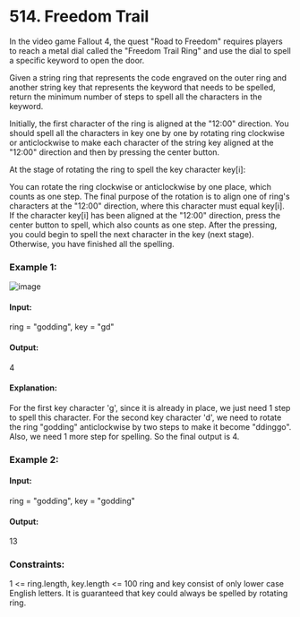 # 514. Freedom Trail
In the video game Fallout 4, the quest "Road to Freedom" requires players to reach a metal dial called the "Freedom Trail Ring" and use the dial to spell a specific keyword to open the door.

Given a string ring that represents the code engraved on the outer ring and another string key that represents the keyword that needs to be spelled, return the minimum number of steps to spell all the characters in the keyword.

Initially, the first character of the ring is aligned at the "12:00" direction. You should spell all the characters in key one by one by rotating ring clockwise or anticlockwise to make each character of the string key aligned at the "12:00" direction and then by pressing the center button.

At the stage of rotating the ring to spell the key character key[i]:

You can rotate the ring clockwise or anticlockwise by one place, which counts as one step. The final purpose of the rotation is to align one of ring's characters at the "12:00" direction, where this character must equal key[i].
If the character key[i] has been aligned at the "12:00" direction, press the center button to spell, which also counts as one step. After the pressing, you could begin to spell the next character in the key (next stage). Otherwise, you have finished all the spelling.
 
### Example 1:
![image](https://github.com/Shailesh93602/potd/assets/87556206/b0da29c4-0681-4f99-b259-c06c5562de53)
#### Input: 
ring = "godding", key = "gd"
#### Output: 
4
#### Explanation:
For the first key character 'g', since it is already in place, we just need 1 step to spell this character. 
For the second key character 'd', we need to rotate the ring "godding" anticlockwise by two steps to make it become "ddinggo".
Also, we need 1 more step for spelling.
So the final output is 4.

### Example 2:
#### Input:
ring = "godding", key = "godding"
#### Output:
13 

### Constraints:
1 <= ring.length, key.length <= 100
ring and key consist of only lower case English letters.
It is guaranteed that key could always be spelled by rotating ring.

